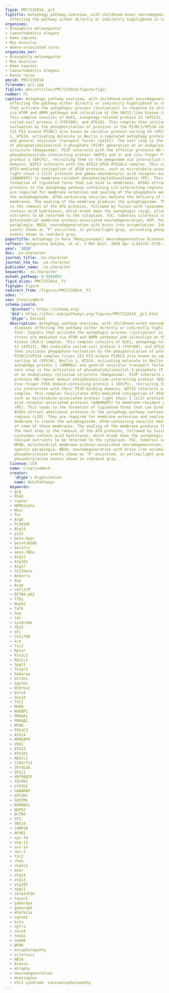 ```yaml
---
figid: PMC7232014__gr1
figtitle: Autophagy pathway overview, with childhood-onset neurodegenerative diseases
  affecting the pathway either directly or indirectly highlighted in red font
organisms:
- Drosophila melanogaster
- Caenorhabditis elegans
- Homo sapiens
- Mus musculus
- Adeno-associated virus
organisms_ner:
- Drosophila melanogaster
- Mus musculus
- Homo sapiens
- Caenorhabditis elegans
- Danio rerio
pmcid: PMC7232014
filename: gr1.jpg
figlink: pmc/articles/PMC7232014/figure/fig1/
number: F1
caption: Autophagy pathway overview, with childhood-onset neurodegenerative diseases
  affecting the pathway either directly or indirectly highlighted in red font. Signals
  that activate the autophagic process (initiation) in response to stress are mediated
  via mTOR and AMPK pathways and colocalise at the UNC51-like kinase (ULK)1 complex.
  This complex consists of ULK1, autophagy-related protein 13 (ATG13), RB1-inducible
  coiled-coil protein 1 (FIP200), and ATG101. This complex then initiates phagophore
  nucleation by the phosphorylation of proteins in the PI3KC3/VPS34 complex (class
  III PI3 kinase PI3KC3 also known as vacuolar protein sorting 34 (VPS34), Beclin
  1, ATG14, activating molecule in Beclin 1-regulated autophagy protein 1 (AMBRA1)
  and general vesicular transport factor (p115)). The next step is the activation
  of phosphatidylinositol-3-phosphate (PI3P) generation at an endoplasmic reticulum
  structure (Omegasome). PI3P interacts with the effector proteins WD repeat domain
  phosphoinositide-interacting protein (WIPI1 and 2) and zinc-finger FYVE domain-containing
  protein 1 (DFCP1), recruiting them to the omegasome via interaction with their PI3P-binding
  domains. WIPI2 interacts with the ATG12-ATG5-ATG16L1 complex. This complex facilitates
  ATG3-mediated conjugation of ATG8 proteins, such as microtubule-associated protein
  light chain 3 (LC3) proteins and gamma-aminobutyric acid receptor-associated proteins
  (GABARAPS) to membrane-resident phosphatidylethanoloamine (PE). This leads to the
  formation of lipidated forms that can bind to membranes. ATG8s attract additional
  proteins in the autophagy pathway containing LC3-interacting regions (LIR). They
  are required for membrane extension and sealing of the phagophore membrane to create
  the autophagosome. ATG9-containing vesicles mediate the delivery of some of these
  membranes. The sealing of the membrane produces the autophagosome. The next step
  is the removal of the ATG proteins, followed by fusion with lysosomes. Lysosomes
  contain acid hydrolases, which break down the autophagic cargo, allowing rescued
  nutrients to be returned to the cytoplasm. TSC, tuberous sclerosis complex; MPAN,
  mitochondrial membrane protein-associated neurodegeneration; HSP, hereditary spastic
  paraplegia; NBIA, neurodegeneration with brain iron accumulation. Inhibitory phosphorylation
  events shown as ‘P’ encircled, in yellow/light gray, activating phosphorylation
  events shown in red/dark gray.
papertitle: Autophagy in Rare (NonLysosomal) Neurodegenerative Diseases.
reftext: Malgorzata Zatyka, et al. J Mol Biol. 2020 Apr 3;432(8):2735-2753.
year: '2020'
doi: .na.character
journal_title: .na.character
journal_nlm_ta: .na.character
publisher_name: .na.character
keywords: .na.character
automl_pathway: 0.9284853
figid_alias: PMC7232014__F1
figtype: Figure
redirect_from: /figures/PMC7232014__F1
ndex: ''
seo: CreativeWork
schema-jsonld:
  '@context': https://schema.org/
  '@id': https://pfocr.wikipathways.org/figures/PMC7232014__gr1.html
  '@type': Dataset
  description: Autophagy pathway overview, with childhood-onset neurodegenerative
    diseases affecting the pathway either directly or indirectly highlighted in red
    font. Signals that activate the autophagic process (initiation) in response to
    stress are mediated via mTOR and AMPK pathways and colocalise at the UNC51-like
    kinase (ULK)1 complex. This complex consists of ULK1, autophagy-related protein
    13 (ATG13), RB1-inducible coiled-coil protein 1 (FIP200), and ATG101. This complex
    then initiates phagophore nucleation by the phosphorylation of proteins in the
    PI3KC3/VPS34 complex (class III PI3 kinase PI3KC3 also known as vacuolar protein
    sorting 34 (VPS34), Beclin 1, ATG14, activating molecule in Beclin 1-regulated
    autophagy protein 1 (AMBRA1) and general vesicular transport factor (p115)). The
    next step is the activation of phosphatidylinositol-3-phosphate (PI3P) generation
    at an endoplasmic reticulum structure (Omegasome). PI3P interacts with the effector
    proteins WD repeat domain phosphoinositide-interacting protein (WIPI1 and 2) and
    zinc-finger FYVE domain-containing protein 1 (DFCP1), recruiting them to the omegasome
    via interaction with their PI3P-binding domains. WIPI2 interacts with the ATG12-ATG5-ATG16L1
    complex. This complex facilitates ATG3-mediated conjugation of ATG8 proteins,
    such as microtubule-associated protein light chain 3 (LC3) proteins and gamma-aminobutyric
    acid receptor-associated proteins (GABARAPS) to membrane-resident phosphatidylethanoloamine
    (PE). This leads to the formation of lipidated forms that can bind to membranes.
    ATG8s attract additional proteins in the autophagy pathway containing LC3-interacting
    regions (LIR). They are required for membrane extension and sealing of the phagophore
    membrane to create the autophagosome. ATG9-containing vesicles mediate the delivery
    of some of these membranes. The sealing of the membrane produces the autophagosome.
    The next step is the removal of the ATG proteins, followed by fusion with lysosomes.
    Lysosomes contain acid hydrolases, which break down the autophagic cargo, allowing
    rescued nutrients to be returned to the cytoplasm. TSC, tuberous sclerosis complex;
    MPAN, mitochondrial membrane protein-associated neurodegeneration; HSP, hereditary
    spastic paraplegia; NBIA, neurodegeneration with brain iron accumulation. Inhibitory
    phosphorylation events shown as ‘P’ encircled, in yellow/light gray, activating
    phosphorylation events shown in red/dark gray.
  license: CC0
  name: CreativeWork
  creator:
    '@type': Organization
    name: WikiPathways
  keywords:
  - gig
  - Rheb
  - raptor
  - AMPKalpha
  - Mtor
  - Tor
  - Atg6
  - Pi3K59F
  - Atg14
  - p115
  - beta-Spec
  - betaTub56D
  - betaTry
  - anon-70Da
  - Atg13
  - Atg101
  - Atg17
  - CkIIbeta
  - Andorra
  - Anp
  - Acam
  - ref(2)P
  - DCTN4-p62
  - Tfb1
  - Nup62
  - Taf6
  - how
  - lds
  - syndrome
  - Vps2
  - shi
  - CG11700
  - kra
  - Tsc2
  - Rptor
  - Pik3c3
  - Rb1cc1
  - Spg11
  - Tecpr2
  - Gabarap
  - Gtf2h1
  - Sqstm1
  - Khdrbs1
  - Dctn4
  - Snx14
  - TSC2
  - RHEB
  - RHEBP1
  - PRKAA1
  - PRKAA2
  - MTOR
  - PIK3C3
  - ATG14
  - ARHGAP4
  - USO1
  - ATG13
  - ATG101
  - RB1CC1
  - C19orf12
  - ZFYVE26
  - SPG11
  - HSP90B2P
  - TECPR2
  - CYP2U1
  - GABARAP
  - GTF2H1
  - SQSTM1
  - KHDRBS1
  - NUP62
  - DCTN4
  - ST3
  - SNX14
  - CHMP2A
  - AP4B1
  - vps-34
  - atg-13
  - snx-14
  - vps-2
  - tsc2
  - rheb
  - rhebl1
  - mtor
  - atg14
  - atg13
  - atg101
  - spg11
  - serpinh1b
  - tecpr2
  - gabarapa
  - gabarapb
  - khdrbs1a
  - sqstm1
  - kita
  - ngfra
  - snx14
  - tmub2
  - nedd8
  - BPAN
  - encephalopathy
  - sclerosis
  - NBIA
  - Ataxia
  - atrophy
  - neurodegeneration
  - Huntington
  - VICI syndrome  Leucoencephalopathy
---
```

